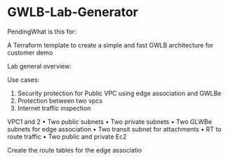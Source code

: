 # GWLB-Lab-Generator

PendingWhat is this for:

A Terraform template to create a simple and fast GWLB architecture for customer demo

Lab general overview:

Use cases:

1.	Security protection for Public VPC using edge association and GWLBe
2.	Protection between two vpcs
3.	Internet traffic inspection

VPC1 and 2
•	Two public subnets
•	Two private subnets
•	Two GLWBe subnets for edge association
•	Two transit subnet for attachments
•	RT to route traffic
•	Two public and private Ec2

Create the route tables for the edge associatio
